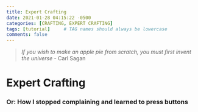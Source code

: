 ```yaml
---
title: Expert Crafting
date: 2021-01-28 04:15:22 -0500
categories: [CRAFTING, EXPERT CRAFTING]
tags: [tutorial]     # TAG names should always be lowercase
comments: false
---
```

> *If you wish to make an apple pie from scratch, you must first invent the universe* - Carl Sagan
<!--more-->
# Expert Crafting
### Or: How I stopped complaining and learned to press buttons
